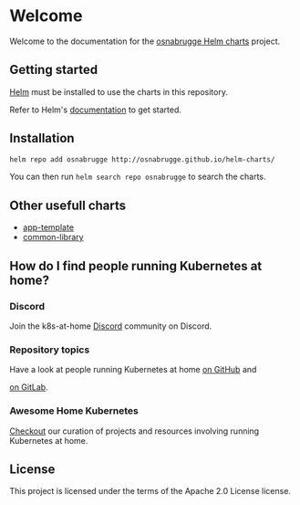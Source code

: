 # Welcome

Welcome to the documentation for the [osnabrugge Helm charts](https://github.com/osnabrugge/helm-charts) project.

## Getting started

[Helm](https://helm.sh) must be installed to use the charts in this repository.

Refer to Helm's [documentation](https://helm.sh/docs/) to get started.

## Installation

```sh
helm repo add osnabrugge http://osnabrugge.github.io/helm-charts/
```

You can then run `helm search repo osnabrugge` to search the charts.

## Other usefull charts

- [app-template](https://bjw-s.github.io/helm-charts/docs/app-template/introduction/)
- [common-library](https://bjw-s.github.io/helm-charts/docs/common-library/introduction/)

## How do I find people running Kubernetes at home?

### Discord

Join the k8s-at-home [Discord](https://discord.gg/sTMX7Vh) community on Discord.

### Repository topics

Have a look at people running Kubernetes at home
[on GitHub](https://github.com/topics/k8s-at-home?o=desc&s=updated) and
<!-- Disable link check because it requires login -->
<!-- markdown-link-check-disable-next-line -->
[on GitLab](https://gitlab.com/search?search=k8s-at-home).

### Awesome Home Kubernetes

[Checkout](https://github.com/k8s-at-home/awesome-home-kubernetes) our curation
of projects and resources involving running Kubernetes at home.

## License

This project is licensed under the terms of the Apache 2.0 License license.
